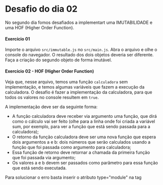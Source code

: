 # Desafio do dia 02

<p>No segundo dia fomos desafiados a implementart uma IMUTABILIDADE e uma HOF (Higher Order Function).</P>

#### Exercício 01

<p>Importe o arquivo <code>src/immutable.js</code> no <code>src/main.js</code>. Abra o arquivo e olhe o console do navegador. O resultado dos dois objetos deveria ser diferente. Faça a criação do segundo objeto de forma imutável.</p>

#### Exercício 02 - HOF (Higher Order Function)

<p>Veja que, nesse arquivo, temos uma função <code>calculadora</code> sem implementação, e temos algumas variáveis que fazem a execução da calculadora. O desafio é fazer a implementação da calculadora, para que todos os valores no console resultem em <code>true</code>.</p>

<p>A implementação deve ser da seguinte forma:</p>

<ul>
  <li>A função calculadora deve receber via argumento uma função, que dirá como o cálculo vai ser feito (olhe para a linha onde foi criada a variável sum, por exemplo, para ver a função que está sendo passada para a calculadora);</li>
  <li>O retorno da função calculadora deve ser uma nova função que espera dois argumentos a e b: dois números que serão calculados usando a função que foi passada como argumento para calculadora;</li>
  <li>Essa função de retorno deve retornar a chamada da primeira função que foi passada via argumento;</li>
  <li>Os valores a e b devem ser passados como parâmetro para essa função que está sendo executada.</li>
</ul>

<p>Para solucionar o erro basta inserir o atributo type="module" na tag <script/></p>
